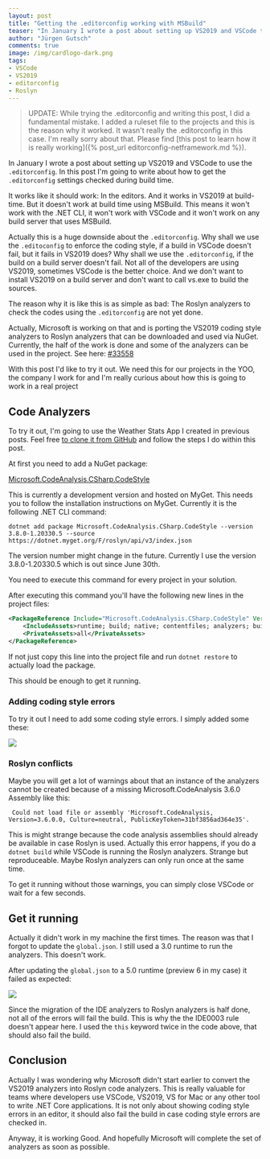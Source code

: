 ```yaml
---
layout: post
title: "Getting the .editorconfig working with MSBuild"
teaser: "In January I wrote a post about setting up VS2019 and VSCode to use the .editorconfig. In this post I'm going to write about how to get the .editorconfig settings checked during build time."
author: "Jürgen Gutsch"
comments: true
image: /img/cardlogo-dark.png
tags: 
- VSCode
- VS2019
- editorconfig
- Roslyn
---
```


> UPDATE: While trying the .editorconfig and writing this post, I did a fundamental mistake. I added a ruleset file to the projects and this is the reason why it worked. It wasn't really the .editorconfig in this case. I'm really sorry about that.
> Please find [this post to learn how it is really working]({% post_url editorconfig-netframework.md %}).

In January I wrote a post about setting up VS2019 and VSCode to use the `.editorconfig`. In this post I'm going to write about how to get the `.editorconfig` settings checked during build time.

It works like it should work: In the editors. And it works in VS2019 at build-time. But it doesn't work at build time using MSBuild. This means it won't work with the .NET CLI, it won't work with VSCode and it won't work on any build server that uses MSBuild.

Actually this is a huge downside about the `.editorconfig`. Why shall we use the `.editoconfig` to enforce the coding style, if a build in VSCode doesn't fail, but it fails in VS2019 does? Why shall we use the `.editorconfig`, if the build on a build server doesn't fail. Not all of the developers are using VS2019, sometimes VSCode is the better choice. And we don't want to install VS2019 on a build server and don't want to call vs.exe to build the sources.

The reason why it is like this is as simple as bad: The Roslyn analyzers to check the codes using the `.editorconfig` are not yet done. 

Actually, Microsoft is working on that and is porting the VS2019 coding style analyzers to Roslyn analyzers that can be downloaded and used via NuGet. Currently, the half of the work is done and some of the analyzers can be used in the project. See here: [#33558](https://github.com/dotnet/roslyn/issues/33558)

With this post I'd like to try it out. We need this for our projects in the YOO, the company I work for and I'm really curious about how this is going to work in a real project

## Code Analyzers

To try it out, I'm going to use the Weather Stats App I created in previous posts. Feel free [to clone it from GitHub](https://github.com/JuergenGutsch/weatherstats-demo/) and follow the steps I do within this post.

At first you need to add a NuGet package:

[Microsoft.CodeAnalysis.CSharp.CodeStyle](https://dotnet.myget.org/feed/roslyn/package/nuget/Microsoft.CodeAnalysis.CSharp.CodeStyle)

This is currently a development version and hosted on MyGet. This needs you to follow the installation instructions on MyGet. Currently it is the following .NET CLI command:

~~~ shell
dotnet add package Microsoft.CodeAnalysis.CSharp.CodeStyle --version 3.8.0-1.20330.5 --source https://dotnet.myget.org/F/roslyn/api/v3/index.json
~~~

The version number might change in the future. Currently I use the version 3.8.0-1.20330.5 which is out since June 30th.

You need to execute this command for every project in your solution.

After executing this command you'll have the following new lines in the project files:

~~~xml
<PackageReference Include="Microsoft.CodeAnalysis.CSharp.CodeStyle" Version="3.8.0-1.20330.5">
    <IncludeAssets>runtime; build; native; contentfiles; analyzers; buildtransitive</IncludeAssets>
    <PrivateAssets>all</PrivateAssets>
</PackageReference>
~~~

If not just copy this line into the project file and run `dotnet restore` to actually load the package.

This should be enough to get it running. 

### Adding coding style errors

To try it out I need to add some coding style errors. I simply added some these:

![]({{site.baseurl}}/img/editorconfig/errors.png)

### Roslyn conflicts

Maybe you will get a lot of warnings about that an instance of the analyzers cannot be created because of a missing Microsoft.CodeAnalysis 3.6.0 Assembly like this:

` Could not load file or assembly 'Microsoft.CodeAnalysis, Version=3.6.0.0, Culture=neutral, PublicKeyToken=31bf3856ad364e35'.`

This is might strange because the code analysis assemblies should already be available in case Roslyn is used. Actually this error happens, if you do a `dotnet build` while VSCode is running the Roslyn analyzers. Strange but reproduceable. Maybe Roslyn analyzers can only run once at the same time.

To get it running without those warnings, you can simply close VSCode or wait for a few seconds.

## Get it running

Actually it didn't work in my machine the first times. The reason was that I forgot to update the `global.json`. I still used a 3.0 runtime to run the analyzers. This doesn't work.

After updating the `global.json` to a 5.0 runtime (preview 6 in my case) it failed as expected:

![]({{site.baseurl}}/img/editorconfig/failedbuild.png)

Since the migration of the IDE analyzers to Roslyn analyzers is half done, not all of the errors will fail the build. This is why the the IDE0003 rule doesn't appear here. I used the `this` keyword twice in the code above, that should also fail the build.

## Conclusion

Actually I was wondering why Microsoft didn't start earlier to convert the VS2019 analyzers into Roslyn code analyzers. This is really valuable for teams where developers use VSCode, VS2019, VS for Mac or any other tool to write .NET Core applications. It is not only about showing coding style errors in an editor, it should also fail the build in case coding style errors are checked in. 

Anyway, it is working Good. And hopefully Microsoft will complete the set of analyzers as soon as possible. 